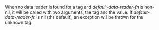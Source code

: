 When no data reader is found for a tag and *default-data-reader-fn*
  is non-nil, it will be called with two arguments,
  the tag and the value.  If *default-data-reader-fn* is nil (the
  default), an exception will be thrown for the unknown tag.
